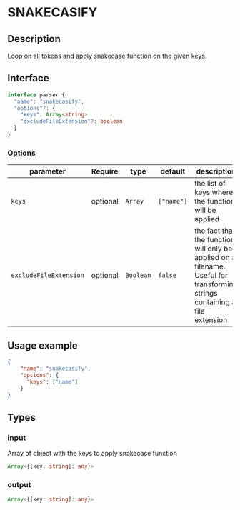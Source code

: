 # SNAKECASIFY

## Description

Loop on all tokens and apply snakecase function on the given keys.

## Interface 
```ts
interface parser {
  "name": "snakecasify",
  "options"?: {
    "keys": Array<string>
    "excludeFileExtension"?: boolean
  }
}
```
### Options

| parameter              | Require    | type      | default    | description                                                                                                                |
| ---------------------- | ---------- | --------- | ---------- | -------------------------------------------------------------------------------------------------------------------------- |
| `keys`                 | optional   | `Array`   | `["name"]` | the list of keys where the function will be applied                                                                        |
| `excludeFileExtension` | optional   | `Boolean` | `false`    | the fact that the function will only be applied on a filename. Useful for transforming strings containing a file extension |
## Usage example 

```json
{
    "name": "snakecasify",
    "options": {
      "keys": ["name"]
    }
}
```

## Types

### input

Array of object with the keys to apply snakecase function

```ts
Array<{[key: string]: any}>
```

### output
```ts
Array<{[key: string]: any}>
```
